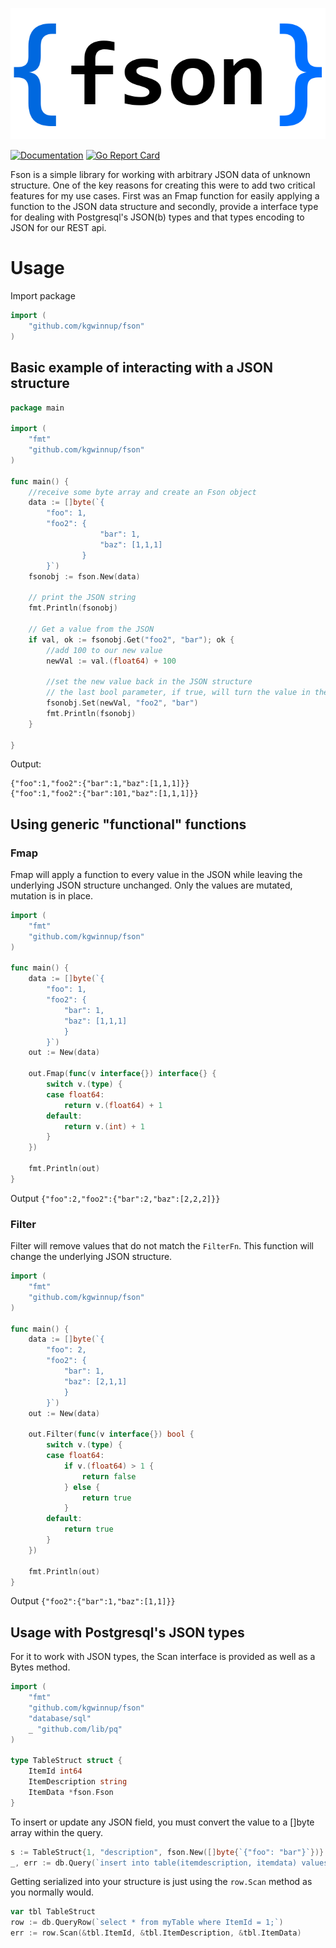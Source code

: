
![fson logo](logo.png)

[![Documentation](https://godoc.org/github.com/kgwinnup/fson?status.svg)](http://godoc.org/github.com/kgwinnup/fson)
[![Go Report Card](https://goreportcard.com/badge/github.com/kgwinnup/fson)](https://goreportcard.com/report/github.com/kgwinnup/fson)

Fson is a simple library for working with arbitrary JSON data of unknown
structure. One of the key reasons for creating this were to add two critical
features for my use cases. First was an Fmap function for easily applying a
function to the JSON data structure and secondly, provide a interface type for
dealing with Postgresql's JSON(b) types and that types encoding to JSON for our
REST api.

# Usage

Import package

```go
import (
	"github.com/kgwinnup/fson"
)
```

## Basic example of interacting with a JSON structure

```go
package main

import (
	"fmt"
	"github.com/kgwinnup/fson"
)

func main() {
	//receive some byte array and create an Fson object
	data := []byte(`{
        "foo": 1, 
        "foo2": { 
                    "bar": 1, 
                    "baz": [1,1,1]
                }
        }`)
	fsonobj := fson.New(data)

	// print the JSON string
	fmt.Println(fsonobj)

	// Get a value from the JSON
	if val, ok := fsonobj.Get("foo2", "bar"); ok {
		//add 100 to our new value
		newVal := val.(float64) + 100

		//set the new value back in the JSON structure
		// the last bool parameter, if true, will turn the value in the key to an array
		fsonobj.Set(newVal, "foo2", "bar")
		fmt.Println(fsonobj)
	}

}
```

Output:

```
{"foo":1,"foo2":{"bar":1,"baz":[1,1,1]}}
{"foo":1,"foo2":{"bar":101,"baz":[1,1,1]}}
```

## Using generic "functional" functions

### Fmap

Fmap will apply a function to every value in the JSON while leaving the
underlying JSON structure unchanged. Only the values are mutated, mutation is
in place.

```go
import (
	"fmt"
	"github.com/kgwinnup/fson"
)

func main() {
    data := []byte(`{
		"foo": 1, 
		"foo2": {
			"bar": 1, 
			"baz": [1,1,1]
			}
		}`)
	out := New(data)

	out.Fmap(func(v interface{}) interface{} {
		switch v.(type) {
		case float64:
			return v.(float64) + 1
		default:
			return v.(int) + 1
		}
	})

	fmt.Println(out)
}
```

Output `{"foo":2,"foo2":{"bar":2,"baz":[2,2,2]}}`

### Filter

Filter will remove values that do not match the `FilterFn`. This function will
change the underlying JSON structure.

```go
import (
	"fmt"
	"github.com/kgwinnup/fson"
)

func main() {
    data := []byte(`{
		"foo": 2, 
		"foo2": {
			"bar": 1, 
			"baz": [2,1,1]
			}
		}`)
	out := New(data)

	out.Filter(func(v interface{}) bool {
		switch v.(type) {
		case float64:
			if v.(float64) > 1 {
				return false
			} else {
				return true
			}
		default:
			return true
		}
	})

	fmt.Println(out)
}
```

Output `{"foo2":{"bar":1,"baz":[1,1]}}`

## Usage with Postgresql's JSON types

For it to work with JSON types, the Scan interface is provided as well as a Bytes method. 

```go
import (
	"fmt"
	"github.com/kgwinnup/fson"
    "database/sql"
    _ "github.com/lib/pq"
)

type TableStruct struct {
    ItemId int64
    ItemDescription string
    ItemData *fson.Fson
}
```

To insert or update any JSON field, you must convert the value to a []byte array within the query.

```go
s := TableStruct{1, "description", fson.New([]byte{`{"foo": "bar"}`})}
_, err := db.Query(`insert into table(itemdescription, itemdata) values($1, $2)`, s.ItemDescription, s.ItemData.Bytes())
```

Getting serialized into your structure is just using the `row.Scan` method as you normally would.

```go
var tbl TableStruct
row := db.QueryRow(`select * from myTable where ItemId = 1;`)
err := row.Scan(&tbl.ItemId, &tbl.ItemDescription, &tbl.ItemData)
```
